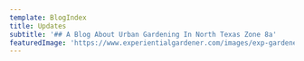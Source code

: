 ```yaml
---
template: BlogIndex
title: Updates
subtitle: '## A Blog About Urban Gardening In North Texas Zone 8a'
featuredImage: 'https://www.experientialgardener.com/images/exp-gardener-header-flattened.jpg'
---
```


